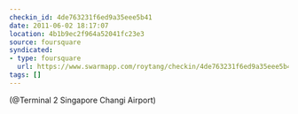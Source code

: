 ```yaml
---
checkin_id: 4de763231f6ed9a35eee5b41
date: 2011-06-02 18:17:07
location: 4b1b9ec2f964a52041fc23e3
source: foursquare
syndicated:
- type: foursquare
  url: https://www.swarmapp.com/roytang/checkin/4de763231f6ed9a35eee5b41
tags: []
---
```


 (@Terminal 2 Singapore Changi Airport)